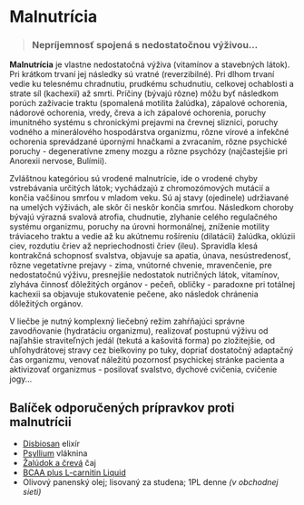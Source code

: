 Malnutrícia
===========


> ### Nepríjemnosť spojená s nedostatočnou výživou…
> 
> 

**Malnutrícia** je vlastne nedostatočná výživa (vitamínov a stavebných látok).
Pri krátkom trvaní jej následky sú vratné (reverzibilné). Pri dlhom trvaní vedie
ku telesnému chradnutiu, prudkému schudnutiu, celkovej ochablosti a strate síl
(kachexií) až smrti.   Príčiny (bývajú rôzne) môžu byť následkom porúch
zažívacie traktu (spomalená motilita žalúdka), zápalové ochorenia, nádorové
ochorenia, vredy, čreva a ich zápalové ochorenia, poruchy imunitného systému s
chronickými prejavmi na črevnej sliznici, poruchy vodného a minerálového
hospodárstva organizmu, rôzne vírové a infekčné ochorenia sprevádzané úpornými
hnačkami a zvracaním, rôzne psychické poruchy - degeneratívne zmeny mozgu a
rôzne psychózy (najčastejšie pri Anorexii nervose, Bulímii).

Zvláštnou kategóriou sú vrodené malnutrície, ide o vrodené chyby vstrebávania
určitých látok; vychádzajú z chromozómových mutácií a končia vačšinou smrťou v
mladom veku. Sú aj stavy (ojedinele) udržiavané na umelých výživách, ale skôr či
neskôr končia smrťou.   Následkom choroby bývajú výrazná svalová atrofia,
chudnutie, zlyhanie celého regulačného systému organizmu, poruchy na úrovni
hormonálnej, zníženie motility tráviaceho traktu a vedie až ku akútnemu
rošíreniu (dilatácii) žalúdka, oklúzii ciev, rozdutiu čriev až nepriechodnosti
čriev (ileu). Spravidla klesá kontrakčná schopnosť svalstva, objavuje sa apatia,
únava, nesústredenosť, rôzne vegetatívne prejavy - zima, vnútorné chvenie,
mravenčenie, pre nedostatočnú výživu, presnejšie nedostatok nutričných látok,
vitamínov, zlyháva činnosť dôležitých orgánov - pečeň, obličky - paradoxne pri
totálnej kachexii sa objavuje stukovatenie pečene, ako následok chránenia
dôležitých orgánov.

V liečbe je nutný komplexný liečebný režim zahŕňajúci správne zavodňovanie
(hydratáciu organizmu), realizovať postupnú výživu od najľahšie straviteľných
jedál (tekutá a kašovitá forma) po zložitejšie, od uhľohydrátovej stravy cez
bielkoviny po tuky, dopriať dostatočný adaptačný čas organizmu, venovať náležitú
pozornosť psychickej stránke pacienta a aktivizovať organizmus - posilovať
svalstvo, dychové cvičenia, cvičenie jogy…

Balíček odporučených prípravkov proti malnutrícii
-------------------------------------------------

* [Disbiosan](/sip/elixiry/disbiosan) elixír
* [Psyllium](/sip/caje/psyllium) vláknina
* [Žalúdok a črevá](/sip/caje/zaludok-creva) čaj
* [BCAA plus L-carnitin Liquid](/sip/produkty-CVI/bcaa-l-carnitin)
* Olivový panenský olej; lisovaný za studena; 1PL denne *(v obchodnej sieti)*
